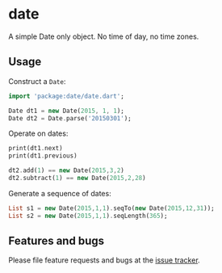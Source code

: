 # date

A simple Date only object.  No time of day, no time zones. 

## Usage

Construct a `Date`:
```dart
import 'package:date/date.dart';

Date dt1 = new Date(2015, 1, 1);
Date dt2 = Date.parse('20150301');
```

Operate on dates:
```dart
print(dt1.next)
print(dt1.previous)

dt2.add(1) == new Date(2015,3,2)
dt2.subtract(1) == new Date(2015,2,28)
```


Generate a sequence of dates:
```dart
List s1 = new Date(2015,1,1).seqTo(new Date(2015,12,31));
List s2 = new Date(2015,1,1).seqLength(365);
```


## Features and bugs

Please file feature requests and bugs at the [issue tracker][tracker].

[tracker]: http://example.com/issues/replaceme
